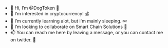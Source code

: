 - 👋 Hi, I’m @DogToken 🐶
- 👀 I’m interested in cryptocurrency! 💰
- 🌱 I’m currently learning alot, but i'm mainly sleeping. 💤
- 💞️ I’m looking to collaborate on Smart Chain Solutions 🦴
- 📫 You can reach me here by leaving a message, or you can contact me on twitter. 💬
